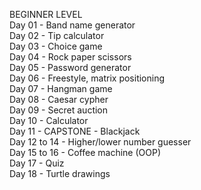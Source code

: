 BEGINNER LEVEL  
Day 01 - Band name generator  
Day 02 - Tip calculator  
Day 03 - Choice game  
Day 04 - Rock paper scissors  
Day 05 - Password generator  
Day 06 - Freestyle, matrix positioning  
Day 07 - Hangman game  
Day 08 - Caesar cypher  
Day 09 - Secret auction  
Day 10 - Calculator  
Day 11 - CAPSTONE - Blackjack  
Day 12 to 14 - Higher/lower number guesser  
Day 15 to 16 - Coffee machine (OOP)  
Day 17 - Quiz  
Day 18 - Turtle drawings
